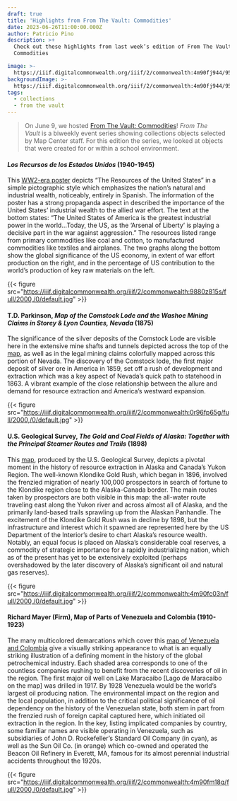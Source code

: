 ```yaml
---
draft: true
title: 'Highlights from From The Vault: Commodities'
date: 2023-06-26T11:00:00.000Z
author: Patricio Pino
description: >+
  Check out these highlights from last week’s edition of From The Vault:
  Commodities

image: >-
  https://iiif.digitalcommonwealth.org/iiif/2/commonwealth:4m90fj944/958,4229,5696,2097/2000,/0/default.jpg
backgroundImage: >-
  https://iiif.digitalcommonwealth.org/iiif/2/commonwealth:4m90fj944/958,4229,5696,2097/2000,/0/default.jpg
tags:
  - collections
  - from the vault
---
```


> On June 9, we hosted [From The Vault: Commodities](https://www.leventhalmap.org/event/from-the-vault-collections-showing-commodities/)! *From The Vault* is a biweekly event series showing collections objects selected by Map Center staff. For this edition the series, we looked at objects that were created for or within a school environment.

#### *Los Recursos de los Estados Unidos* (1940-1945)

This [WW2-era poster](https://collections.leventhalmap.org/search/commonwealth:0g356z02b) depicts “The Resources of the United States” in a simple pictographic style which emphasizes the nation’s natural and industrial wealth, noticeably, entirely in Spanish. The information of the poster has a strong propaganda aspect in described the importance of the United States’ industrial wealth to the allied war effort. The text at the bottom states: “The United States of America is the greatest industrial power in the world…Today, the US, as the ‘Arsenal of Liberty’ is playing a decisive part in the war against aggression.” The resources listed range from primary commodities like coal and cotton, to manufactured commodities like textiles and airplanes. The two graphs along the bottom show the global significance of the US economy, in extent of war effort production on the right, and in the percentage of US contribution to the world’s production of key raw materials on the left.

{{< figure src="https://iiif.digitalcommonwealth.org/iiif/2/commonwealth:9880z815s/full/2000,/0/default.jpg" >}}

#### T.D. Parkinson, *Map of the Comstock Lode and the Washoe Mining Claims in Storey & Lyon Counties, Nevada* (1875)

The significance of the silver deposits of the Comstock Lode are visible here in the extensive mine shafts and tunnels depicted across the top of the [map](https://collections.leventhalmap.org/search/commonwealth:0r96fp646), as well as in the legal mining claims colorfully mapped across this portion of Nevada. The discovery of the Comstock lode, the first major deposit of silver ore in America in 1859, set off a rush of development and extraction which was a key aspect of Nevada’s quick path to statehood in 1863. A vibrant example of the close relationship between the allure and demand for resource extraction and America’s westward expansion.

{{< figure src="https://iiif.digitalcommonwealth.org/iiif/2/commonwealth:0r96fp65g/full/2000,/0/default.jpg" >}}

#### U.S. Geological Survey, *The Gold and Coal Fields of Alaska: Together with the Principal Steamer Routes and Trails* (1898)

This [map](https://collections.leventhalmap.org/search/commonwealth:4m90fc02c), produced by the U.S. Geological Survey, depicts a pivotal moment in the history of resource extraction in Alaska and Canada’s Yukon Region. The well-known Klondike Gold Rush, which began in 1896, involved the frenzied migration of nearly 100,000 prospectors in search of fortune to the Klondike region close to the Alaska-Canada border. The main routes taken by prospectors are both visible in this map: the all-water route traveling east along the Yukon river and across almost all of Alaska, and the primarily land-based trails sprawling up from the Alaskan Panhandle. The excitement of the Klondike Gold Rush was in decline by 1898, but the infrastructure and interest which it spawned are represented here by the US Department of the Interior’s desire to chart Alaska’s resource wealth. Notably, an equal focus is placed on Alaska’s considerable coal reserves, a commodity of strategic importance for a rapidly industrializing nation, which as of the present has yet to be extensively exploited (perhaps overshadowed by the later discovery of Alaska’s significant oil and natural gas reserves).

{{< figure src="https://iiif.digitalcommonwealth.org/iiif/2/commonwealth:4m90fc03n/full/2000,/0/default.jpg" >}}

#### Richard Mayer (Firm), Map of Parts of Venezuela and Colombia (1910-1923) 

The many multicolored demarcations which cover this [map of Venezuela and Colombia](https://collections.leventhalmap.org/search/commonwealth:4m90fm17f) give a visually striking appearance to what is an equally striking illustration of a defining moment in the history of the global petrochemical industry. Each shaded area corresponds to one of the countless companies rushing to benefit from the recent discoveries of oil in the region. The first major oil well on Lake Maracaibo \[Lago de Maracaibo on the map] was drilled in 1917. By 1928 Venezuela would be the world’s largest oil producing nation. The environmental impact on the region and the local population, in addition to the critical political significance of oil dependency on the history of the Venezuelan state, both stem in part from the frenzied rush of foreign capital captured here, which initiated oil extraction in the region. In the key, listing implicated companies by country, some familiar names are visible operating in Venezuela, such as subsidiaries of John D. Rockefeller’s Standard Oil Company (in cyan), as well as the Sun Oil Co. (in orange) which co-owned and operated the Beacon Oil Refinery in Everett, MA, famous for its almost perennial industrial accidents throughout the 1920s.

{{< figure src="https://iiif.digitalcommonwealth.org/iiif/2/commonwealth:4m90fm18q/full/2000,/0/default.jpg" >}}
